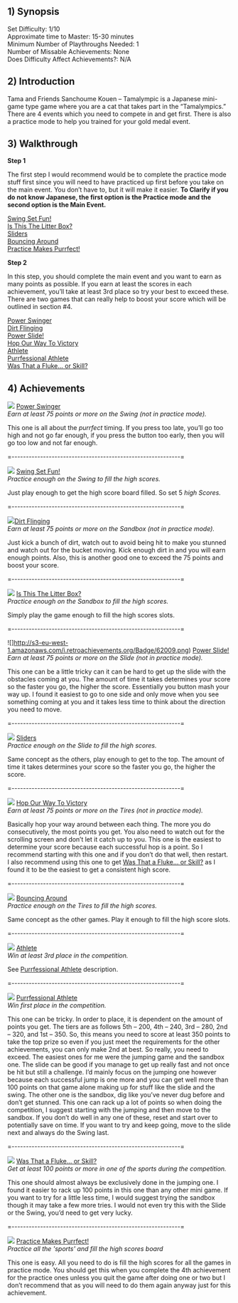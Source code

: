 ## 1) Synopsis

Set Difficulty: 1/10  
Approximate time to Master: 15-30 minutes  
Minimum Number of Playthroughs Needed: 1  
Number of Missable Achievements: None  
Does Difficulty Affect Achievements?: N/A

## 2) Introduction

Tama and Friends Sanchoume Kouen – Tamalympic is a Japanese mini-game type game where you are a cat that takes part in the “Tamalympics.” There are 4 events which you need to compete in and get first. There is also a practice mode to help you trained for your gold medal event. 
## 3) Walkthrough

**Step 1**

The first step I would recommend would be to complete the practice mode stuff first since you will need to have practiced up first before you take on the main event. You don’t have to, but it will make it easier.
**To Clarify if you do not know Japanese, the first option is the Practice mode and the second option is the Main Event.**

[Swing Set Fun!](http://retroachievements.org/achievement/59266)   
[Is This The Litter Box?]( http://retroachievements.org/achievement/59268)   
[Sliders](http://retroachievements.org/achievement/59270)   
[Bouncing Around](http://retroachievements.org/achievement/59272)   
[Practice Makes Purrfect!](http://retroachievements.org/achievement/59276)   

**Step 2**

In this step, you should complete the main event and you want to earn as many points as possible. If you earn at least the scores in each achievement, you’ll take at least 3rd place so try your best to exceed these. There are two games that can really help to boost your score which will be outlined in section #4.

[Power Swinger](http://retroachievements.org/achievement/59265)   
[Dirt Flinging](http://retroachievements.org/achievement/59267)    
[Power Slide!](http://retroachievements.org/achievement/59269)   
[Hop Our Way To Victory](http://retroachievements.org/achievement/59271)   
[Athlete](https://retroachievements.org/achievement/59273)   
[Purrfessional Athlete](http://retroachievements.org/achievement/59274)   
[Was That a Fluke… or Skill?](http://retroachievements.org/achievement/59275)   

## 4) Achievements

![](http://s3-eu-west-1.amazonaws.com/i.retroachievements.org/Badge/62005.png) [Power Swinger](http://retroachievements.org/achievement/59265)   
_Earn at least 75 points or more on the Swing (not in practice mode)._

This one is all about the _purrfect_ timing. If you press too late, you’ll go too high and not go far enough, if you press the button too early, then you will go too low and not far enough.

=-----------------------------------------------------------=

![](http://s3-eu-west-1.amazonaws.com/i.retroachievements.org/Badge/62006.png) [Swing Set Fun!](http://retroachievements.org/achievement/59266)   
_Practice enough on the Swing to fill the high scores._

Just play enough to get the high score board filled. So set 5 _high Scores._

=-----------------------------------------------------------=

![](http://s3-eu-west-1.amazonaws.com/i.retroachievements.org/Badge/62007.png)[Dirt Flinging](http://retroachievements.org/achievement/59267)   
_Earn at least 75 points or more on the Sandbox (not in practice mode)._

Just kick a bunch of dirt, watch out to avoid being hit to make you stunned and watch out for the bucket moving. Kick enough dirt in and you will earn enough points. Also, this is another good one to exceed the 75 points and boost your score.

=-----------------------------------------------------------=

![](http://s3-eu-west-1.amazonaws.com/i.retroachievements.org/Badge/62008.png) [Is This The Litter Box?]( http://retroachievements.org/achievement/59268)   
_Practice enough on the Sandbox to fill the high scores._

Simply play the game enough to fill the high scores slots.

=-----------------------------------------------------------=

![]http://s3-eu-west-1.amazonaws.com/i.retroachievements.org/Badge/62009.png) [Power Slide!](http://retroachievements.org/achievement/59269)   
_Earn at least 75 points or more on the Slide (not in practice mode)._

This one can be a little tricky can it can be hard to get up the slide with the obstacles coming at you. The amount of time it takes determines your score so the faster you go, the higher the score. Essentially you button mash your way up. I found it easiest to go to one side and only move when you see something coming at you and it takes less time to think about the direction you need to move.

=-----------------------------------------------------------=

![](http://s3-eu-west-1.amazonaws.com/i.retroachievements.org/Badge/62010.png) [Sliders](http://retroachievements.org/achievement/59270)   
_Practice enough on the Slide to fill the high scores._

Same concept as the others, play enough to get to the top. The amount of time it takes determines your score so the faster you go, the higher the score.

=-----------------------------------------------------------=

![](http://s3-eu-west-1.amazonaws.com/i.retroachievements.org/Badge/62011.png) [Hop Our Way To Victory](http://retroachievements.org/achievement/59271)   
_Earn at least 75 points or more on the Tires (not in practice mode)._

Basically hop your way around between each thing. The more you do consecutively, the most points you get. You also need to watch out for the scrolling screen and don’t let it catch up to you. This one is the easiest to determine your score because each successful hop is a point. So I recommend starting with this one and if you don’t do that well, then restart. I also recommend using this one to get [Was That a Fluke… or Skill?](http://retroachievements.org/achievement/59275) as I found it to be the easiest to get a consistent high score.

=-----------------------------------------------------------=

![](http://s3-eu-west-1.amazonaws.com/i.retroachievements.org/Badge/62012.png) [Bouncing Around](http://retroachievements.org/achievement/59272)   
_Practice enough on the Tires to fill the high scores._

Same concept as the other games. Play it enough to fill the high score slots.

=-----------------------------------------------------------=


![](http://s3-eu-west-1.amazonaws.com/i.retroachievements.org/Badge/62014.png) [Athlete](https://retroachievements.org/achievement/59273)   
_Win at least 3rd place in the competition._

See [Purrfessional Athlete](http://retroachievements.org/achievement/59274) description.

=-----------------------------------------------------------=

![](http://s3-eu-west-1.amazonaws.com/i.retroachievements.org/Badge/62013.png) [Purrfessional Athlete](http://retroachievements.org/achievement/59274)   
_Win first place in the competition._

This one can be tricky. In order to place, it is dependent on the amount of points you get. The tiers are as follows 5th – 200, 4th – 240, 3rd – 280, 2nd – 320, and 1st – 350. So, this means you need to score at least 350 points to take the top prize so even if you just meet the requirements for the other achievements, you can only make 2nd at best. So really, you need to exceed. The easiest ones for me were the jumping game and the sandbox one. The slide can be good if you manage to get up really fast and not once be hit but still a challenge. I’d mainly focus on the jumping one however because each successful jump is one more and you can get well more than 100 points on that game alone making up for stuff like the slide and the swing. The other one is the sandbox, dig like you’ve never dug before and don’t get stunned. This one can rack up a lot of points so when doing the competition, I suggest starting with the jumping and then move to the sandbox. If you don’t do well in any one of these, reset and start over to potentially save on time. If you want to try and keep going, move to the slide next and always do the Swing last.

=-----------------------------------------------------------=

![](http://s3-eu-west-1.amazonaws.com/i.retroachievements.org/Badge/62015.png) [Was That a Fluke… or Skill?](http://retroachievements.org/achievement/59275)   
_Get at least 100 points or more in one of the sports during the competition._ 

This one should almost always be exclusively done in the jumping one. I found it easier to rack up 100 points in this one than any other mini game. If you want to try for a little less time, I would suggest trying the sandbox though it may take a few more tries. I would not even try this with the Slide or the Swing, you’d need to get very lucky.

=-----------------------------------------------------------=

![](https://s3-eu-west-1.amazonaws.com/i.retroachievements.org/Badge/62016.png) [Practice Makes Purrfect!](http://retroachievements.org/achievement/59276)   
_Practice all the 'sports' and fill the high scores board_

This one is easy. All you need to do is fill the high scores for all the games in practice mode. You should get this when you complete the 4th achievement for the practice ones unless you quit the game after doing one or two but I don’t recommend that as you will need to do them again anyway just for this achievement.









